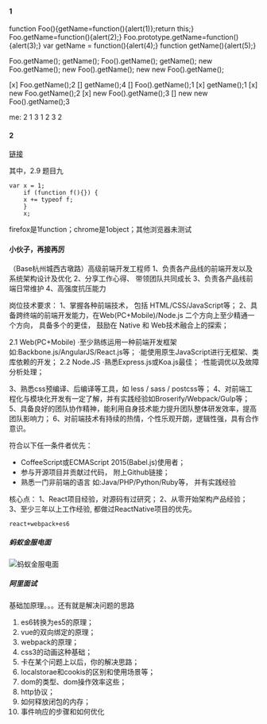 #### 1
function Foo(){getName=function(){alert(1)};return this;}
Foo.getName=function(){alert(2);}
Foo.prototype.getName=function(){alert(3);}
var getName = function(){alert(4);}
function getName(){alert(5);}

Foo.getName();
getName();
Foo().getName();
getName();
new Foo.getName();
new Foo().getName();
new new Foo().getName();


[x] Foo.getName();2
[] getName();4
[] Foo().getName();1
[x] getName();1
[x] new Foo.getName();2
[x] new Foo().getName();3
[] new new Foo().getName();3

me:
2 
1
3
1
2
3
2

#### 2
[链接](https://zhuanlan.zhihu.com/p/28592290)

其中，2.9 题目九
```
var x = 1;
    if (function f(){}) {
    x += typeof f;
    }
    x;
```
firefox是1function；chrome是1object；其他浏览器未测试



#### 小伙子，再接再厉

（Base杭州城西古墩路）高级前端开发工程师 
1、负责各产品线的前端开发以及系统架构设计及优化
2、分享工作心得、 带领团队共同成长
3、负责各产品线前端日常维护
4、高强度抗压能力

岗位技术要求：
1、掌握各种前端技术， 包括 HTML/CSS/JavaScript等；
2、具备跨终端的前端开发能力，在Web(PC+Mobile)/Node.js
二个方向上至少精通一个方向， 具备多个的更佳， 鼓励在 Native 和 Web技术融合上的探索；

2.1 Web(PC+Mobile)
·至少熟练运用一种前端开发框架如:Backbone.js/AngularJS/React.js等；
·能使用原生JavaScript进行无框架、类库依赖的开发；
2.2 Node.JS
·熟悉Express.js或Koa.js最佳；
·性能调优以及故障分析处理；

3、熟悉css预编译、后编译等工具，如 less / sass / postcss等；
4、对前端工程化与模块化开发有一定了解，并有实践经验如Broserify/Webpack/Gulp等；
5、具备良好的团队协作精神，能利用自身技术能力提升团队整体研发效率，提高团队影响力；
6、对前端技术有持续的热情，个性乐观开朗，逻辑性强，具有合作意识。

符合以下任一条件者优先：
* CoffeeScript或ECMAScript 2015(Babel.js)使用者；
* 参与开源项目并贡献过代码， 附上Github链接；
* 熟悉一门非前端的语言 如:Java/PHP/Python/Ruby等， 并有实践经验

核心点：
1、React项目经验，对源码有过研究；
2、从零开始架构产品经验；
3、至少三年以上工作经验, 都做过ReactNative项目的优先。

`react+webpack+es6`

##### 蚂蚁金服电面 
![蚂蚁金服电面](imgs/蚂蚁金服电面.png)

##### 阿里面试 
基础加原理。。。还有就是解决问题的思路

1. es6转换为es5的原理；
2. vue的双向绑定的原理；
3. webpack的原理；
4. css3的动画这种基础；
5. 卡在某个问题上以后，你的解决思路；
6. localstorae和cookis的区别和使用场景等；
7. dom的类型、dom操作效率这些；
8. http协议；
9. 如何释放闭包的内存；
10. 事件响应的步骤和如何优化